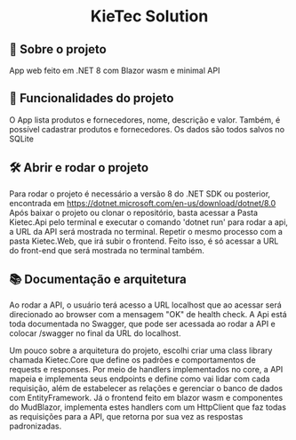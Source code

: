 <h1 align="center"> KieTec Solution </h1>

## 🎯 Sobre o projeto
App web feito em .NET 8 com Blazor wasm e minimal API

## 🔨 Funcionalidades do projeto

O App lista produtos e fornecedores, nome, descrição e valor. Também, é possível cadastrar produtos e fornecedores. Os dados são todos salvos no SQLite

## 🛠️ Abrir e rodar o projeto

Para rodar o projeto é necessário a versão 8 do .NET SDK ou posterior, encontrada em <href> https://dotnet.microsoft.com/en-us/download/dotnet/8.0 </href>
Após baixar o projeto ou clonar o repositório, basta acessar a Pasta Kietec.Api pelo terminal e executar o comando 'dotnet run' para rodar a api, a URL
da API será mostrada no terminal.
Repetir o mesmo processo com a pasta Kietec.Web, que irá subir o frontend. Feito isso, é só acessar a URL do front-end que será mostrada no terminal também.

## 📚 Documentação e arquitetura

Ao rodar a API, o usuário terá acesso a URL localhost que ao acessar será direcionado ao browser com a mensagem "OK" de health check.
A Api está toda documentada no Swagger, que pode ser acessada ao rodar a API e colocar /swagger no final da URL do localhost.

Um pouco sobre a arquitetura do projeto, escolhi criar uma class library chamada Kietec.Core que define os padrões e comportamentos de requests e responses.
Por meio de handlers implementados no core, a API mapeia e implementa seus endpoints e define como vai lidar com cada requisição, além de estabelecer as relações e gerenciar o banco de dados com EntityFramework.
Já o frontend feito em blazor wasm e componentes do MudBlazor, implementa estes handlers com um HttpClient que faz todas as requisições para a API, que retorna por sua vez as respostas padronizadas.

